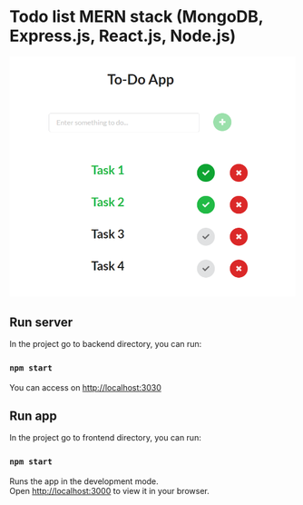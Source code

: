 # Todo list MERN stack (MongoDB, Express.js, React.js, Node.js)

[img]: todo-list-mern-stack.png (fdsfs)
![Screenshot](screenshot.png 'Screenshot Todo list')

## Run server
In the project go to backend directory, you can run:

### `npm start`

You can access on [http://localhost:3030](http://localhost:3030)

## Run app
In the project go to frontend directory, you can run:

### `npm start`

Runs the app in the development mode.\
Open [http://localhost:3000](http://localhost:3000) to view it in your browser.
